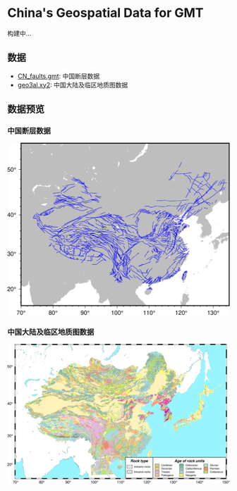 # China's Geospatial Data for GMT

构建中...

## 数据

- [CN_faults.gmt](CN_faults.gmt): 中国断层数据
- [geo3al.xy2](geo3al.xy2): 中国大陆及临区地质图数据


## 数据预览

### 中国断层数据

![CN faults](figures/CN_faults.png)

### 中国大陆及临区地质图数据

![geo3al](figures/geo3al.png)
